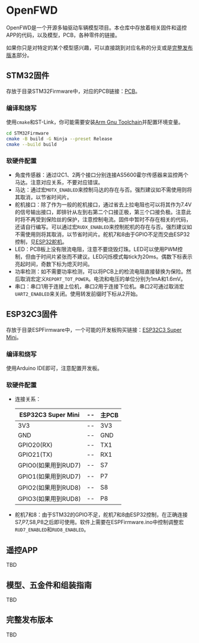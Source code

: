 # OpenFWD

OpenFWD是一个开源多轴驱动车辆模型项目。本仓库中存放着相关固件和遥控APP的代码，以及模型，PCB，各种零件的链接。

如果你只是对特定的某个模型感兴趣，可以直接跳到对应名称的分支或是[完整发布版本](#ReleasePacks)部分。

## STM32固件

存放于目录STM32Firmware中，对应的PCB链接：[PCB](undefined)。

### 编译和烧写

使用```cmake```和ST-Link，你可能需要安装[Arm Gnu Toolchain](https://developer.arm.com/downloads/-/arm-gnu-toolchain-downloads)并配置环境变量。

``` bash
cd STM32Firmware
cmake -B build -G Ninja --preset Release
cmake --build build
```

### 软硬件配置

- 角度传感器：通过I2C1、2两个接口分别连接AS5600霍尔传感器来监控两个马达。注意对应关系，不要对应错误。
- 马达：通过宏```MOTX_ENABLED```来控制马达的存在与否。强烈建议如不需使用则将其取消，以节省时间片。
- 舵机接口：除了作为一般的舵机接口，通过省去上拉电阻也可以将其作为7.4V的信号输出接口，即排针从左到右第二个口接正极，第三个口接负极。注意此时将不再受到保险丝的保护，注意控制电流。固件中暂时不存在相关的代码，还请自行编写。可以通过宏```RUDX_ENABLED```来控制舵机的存在与否。强烈建议如不需使用则将其取消，以节省时间片。舵机7和8由于GPIO不足而交由ESP32控制，见[ESP32舵机](#ESP32RUD)。
- LED：PCB板上没有限流电阻，注意不要烧毁灯珠。LED可以使用PWM控制，但由于时间片紧张而不建议。LED闪烁模式每tick为20ms。偶数下标表示亮起时间，奇数下标为熄灭时间。
- 功率检测：如不需要功率检测，可以将PCB上的检流电阻直接替换为保险。然后取消宏定义```REPORT_TOT_POWER```。电流和电压的单位分别为1mA和1.6mV。
- 串口：串口1用于连接上位机，串口2用于连接下位机。串口2可通过取消宏```UART2_ENABLED```来关闭。使用转发前缀时下标从2开始。

## ESP32C3固件

存放于目录ESPFirmware中，一个可能的开发板购买链接：[ESP32C3 Super Mini](https://item.taobao.com/item.htm?id=811309798924&pisk=gyNiXdcy_Rk_CMSKpWG1CYFe2V6pBfGjdodxDjnVLDoQWxoACoD0DkM46fUTxS4TdPdACfHmiklZhRnxXmc0lubd2_C85PGj3gIRwAtlUjlWgVk2DBkEWj0axj0QGPGjggLpgTCu5laN6upZu27nkqKZ0ooqYyoIoKJa0ckeY40Sgjrqby5ErVAw0mJZYw0soVRZgd-FTVgiuIrqgw4EAqlq7olqLbXZfSPUTicCNszZA4VnSAmz-TO2iLuw204N-IA4tJDi4QnHgIPnSrVVtuOlH0ySXYH3Y6diiyu0XDEPaBcEE8axolfM_feUd5GT9gYSIomtUWHhTH03tzerRyXl-yVmjYPZKEd75f040x2CqQ3i6JDusR_XYPr-j8l_kUjT-Y2nF2keodlTezFjU55MVDHSolnL4_RnTxSrApJzQDdj8ZFehKMZR2mJL5nPlklcGEQh-L7jQ2gs2wbHhKMZR2mR-wvPCAuI50C..&pvid=e304fcfe-e200-42c8-b44c-036e306da7e7&scm=1007.55993.422959.0&skuId=5675158659268&spm=tbpc.mytb_index.repurchaseitem.d1&xxc=home_recommend)。

### 编译和烧写

使用Arduino IDE即可，注意配置开发板。

### 软硬件配置

- 连接关系：

  |ESP32C3 Super Mini|--|主PCB|
  |---|---|---|
  |3V3|--|3V3|
  |GND|--|GND|
  |GPIO20(RX)|--|TX1|
  |GPIO21(TX)|--|RX1|
  |GPIO0(如果用到RUD7)|--|S7|
  |GPIO1(如果用到RUD7)|--|P7|
  |GPIO2(如果用到RUD8)|--|S8|
  |GPIO3(如果用到RUD8)|--|P8|

<a id="ESP32RUD"></a>

- 舵机7和8：由于STM32的GPIO不足，舵机7和8由ESP32控制，在正确连接S7,P7,S8,P8之后即可使用。软件上需要在ESPFirmware.ino中控制调整宏```RUD7_ENABLED```和```RUD8_ENABLED```。

## 遥控APP

TBD

## 模型、五金件和组装指南

TBD

<a id="ReleasePacks"></a>

## 完整发布版本

TBD
